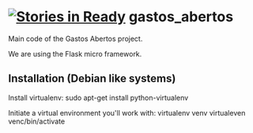 [![Stories in Ready](https://badge.waffle.io/okfn-brasil/gastos_abertos.png?label=ready&title=Ready)](https://waffle.io/okfn-brasil/gastos_abertos)
gastos_abertos
==============

Main code of the Gastos Abertos project.

We are using the Flask micro framework.


## Installation (Debian like systems)

Install virtualenv:
    sudo apt-get install python-virtualenv

Initiate a virtual environment you'll work with:
    virtualenv venv
    virtualeven venc/bin/activate



 

